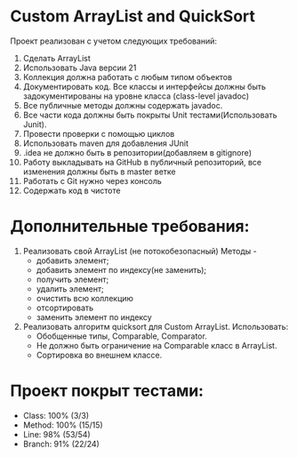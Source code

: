 # Custom ArrayList and QuickSort

Проект реализован с учетом следующих требований:

1. Сделать ArrayList
2. Использовать Java версии 21
3. Коллекция должна работать с любым типом объектов
4. Документировать код. Все классы и интерфейсы
   должны быть задокументированы на уровне класса (class-level javadoc)
5. Все публичные методы должны содержать javadoc.
6. Все части кода должны быть покрыты Unit тестами(Использовать
   Junit).
7. Провести проверки с помощью циклов
8. Использовать maven для добавления JUnit
9. .idea не должно быть в репозитории(добавляем в gitignore)
10. Работу выкладывать на GitHub в публичный репозиторий, все
    изменения должны быть в master ветке
11. Работать с Git нужно через консоль
12. Содержать код в чистоте

# Дополнительные требования:

1. Реализовать свой ArrayList (не потокобезопасный) Методы -
    - добавить элемент;
    - добавить элемент по индексу(не заменить);
    - получить элемент;
    - удалить элемент;
    - очистить всю коллекцию
    - отсортировать
    - заменить элемент по индексу
2. Реализовать алгоритм quicksort для Custom ArrayList. Использовать:
    - Обобщенные типы, Comparable, Comparator. 
    - Не должно быть ограничение на Comparable класс в ArrayList. 
    - Сортировка во внешнем классе.
   
# Проект покрыт тестами:
- Class: 100% (3/3)	
- Method: 100% (15/15)	
- Line: 98% (53/54)
- Branch: 91% (22/24)